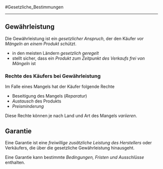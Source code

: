 #Gesetzliche_Bestimmungen
***

## Gewährleistung
Die Gewährleistung ist ein *gesetzlicher Anspruch*, der den Käufer *vor Mängeln an einem Produkt schützt*.

- in den meisten Ländern *gesetzlich geregelt*
- stellt sicher, dass ein *Produkt zum Zeitpunkt des Verkaufs frei von Mängeln* ist

### Rechte des Käufers bei Gewährleistung
Im Falle eines Mangels hat der Käufer folgende Rechte
- Beseitigung des Mangels (*Reparatur*)
- *Austausch* des Produkts 
- *Preisminderung*

Diese Rechte können je nach Land und Art des Mangels *variieren*.

## Garantie
Eine Garantie ist eine *freiwillige zusätzliche Leistung des Herstellers* oder Verkäufers, die über die gesetzliche Gewährleistung hinausgeht.

Eine Garantie kann bestimmte *Bedingungen, Fristen und Ausschlüsse* enthalten.